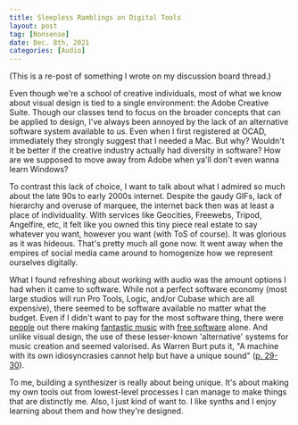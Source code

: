 ```yaml
---
title: Sleepless Ramblings on Digital Tools
layout: post
tag: [Nonsense]
date: Dec. 8th, 2021
categories: [Audio]
---
```


(This is a re-post of something I wrote on my discussion board thread.)

Even though we're a school of creative individuals, most of what we know about visual design is tied to a single environment: the Adobe Creative Suite. Though our classes tend to focus on the broader concepts that can be applied to design, I've always been annoyed by the lack of an alternative software system available to us. Even when I first registered at OCAD, immediately they strongly suggest that I needed a Mac. But why? Wouldn't it be better if the creative industry actually had diversity in software? How are we supposed to move away from Adobe when ya'll don't even wanna learn Windows?

To contrast this lack of choice, I want to talk about what I admired so much about the late 90s to early 2000s internet. Despite the gaudy GIFs, lack of hierarchy and overuse of marquee, the internet back then was at least a place of individuality. With services like Geocities, Freewebs, Tripod, Angelfire, etc, it felt like you owned this tiny piece real estate to say whatever you want, however you want (with ToS of course). It was glorious as it was hideous. That's pretty much all gone now. It went away when the empires of social media came around to homogenize how we represent ourselves digitally.

What I found refreshing about working with audio was the amount options I had when it came to software. While not a perfect software economy (most large studios will run Pro Tools, Logic, and/or Cubase which are all expensive), there seemed to be software available no matter what the budget. Even if I didn't want to pay for the most software thing, there were [people](https://www.awakenings.com/en/artists/james-holden/670/) out there making [fantastic music](https://www.youtube.com/watch?v=KRWUZh5nD8I) with [free software](http://jeskola.net/buzz/) alone. And unlike visual design, the use of these lesser-known 'alternative' systems for music creation and seemed valorised. As Warren Burt puts it, "A machine with its own idiosyncrasies cannot help but have a unique sound" ([p. 29-30](http://static1.1.sqspcdn.com/static/f/288545/5157843/1261635154293/Burt1975AardvarksIVMastersThesisUCSD.pdf?token=D1qQOnpuHm2BTKx%2F%2Beyrb84v4W8%3D)).

To me, building a synthesizer is really about being unique. It's about making my own tools out from lowest-level processes I can manage to make things that are distinctly me. Also, I just kind of want to. I like synths and I enjoy learning about them and how they're designed.
